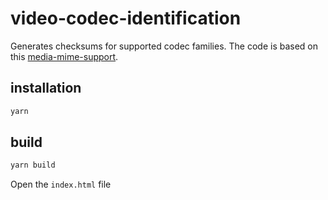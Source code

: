 # video-codec-identification

Generates checksums for supported codec families.
The code is based on this [media-mime-support](https://github.com/cconcolato/media-mime-support).

## installation

```bash
yarn 
```

## build

```bash
yarn build
```

Open the `index.html` file
